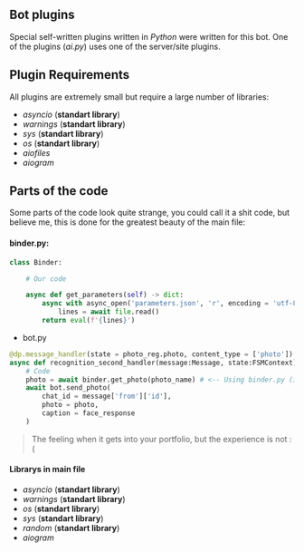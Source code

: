 ## Bot plugins
Special self-written plugins written in *Python* were written for this bot. One of the plugins (*ai.py*) uses one of the server/site plugins.

## Plugin Requirements
All plugins are extremely small but require a large number of libraries:
- *asyncio* (**standart library**)
- *warnings* (**standart library**)
- *sys* (**standart library**)
- *os* (**standart library**)
- *aiofiles*
- *aiogram*

## Parts of the code
Some parts of the code look quite strange, you could call it a shit code, but believe me, this is done for the greatest beauty of the main file:

#### binder.py:
```py
class Binder:

	# Our code

	async def get_parameters(self) -> dict:
		async with async_open('parameters.json', 'r', encoding = 'utf-8') as file:
			lines = await file.read()
		return eval(f'{lines}')
```
- bot.py
```py
@dp.message_handler(state = photo_reg.photo, content_type = ['photo'])
async def recognition_second_handler(message:Message, state:FSMContext):
	# Code
	photo = await binder.get_photo(photo_name) # <-- Using binder.py (initialized)
	await bot.send_photo(
		chat_id = message['from']['id'],
		photo = photo,
		caption = face_response
	)
```
<blockquote> The feeling when it gets into your portfolio, but the experience is not :( </blockquote>

#### Librarys in main file
- *asyncio* (**standart library**)
- *warnings* (**standart library**)
- *os* (**standart library**)
- *sys* (**standart library**)
- *random* (**standart library**)
- *aiogram*